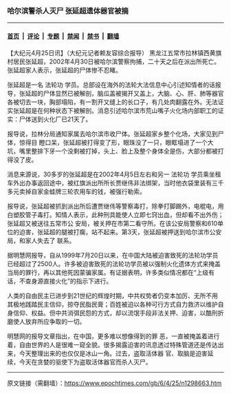 ### 哈尔滨警杀人灭尸 张延超遗体器官被摘

---

#### [首页](../../../..?n1298663) &nbsp;|&nbsp; [评论](../../../../../epoch-comment?n1298663) &nbsp;|&nbsp; [专题](../../../../../epoch-special?n1298663) &nbsp;|&nbsp; [禁闻](../../../../../epoch-news?n1298663) &nbsp;|&nbsp; [禁书](../../../../../books?n1298663) &nbsp;|&nbsp; [翻墙](https://github.com/gfw-breaker/nogfw/blob/master/README.md?n1298663)


<div class="post_content" id="artbody" itemprop="articleBody">
 <!-- article content begin -->
 <p>
  【大纪元4月25日讯】（大纪元记者赖友容综合报导） 黑龙江五常市拉林镇西黄旗村居民张延超，2002年4月30日被哈尔滨警察拘捕，二十天之后在派出所死亡。张延超家人表示，张延超的尸体惨不忍睹。
 </p>
 <p>
  张延超是一名
  <ok href="https://www.epochtimes.com/gb/tag/%E6%B3%95%E8%BD%AE%E5%8A%9F.html">
   法轮功
  </ok>
  学员。总部设在海外的法轮大法信息中心引述知情者的话报导，张延超的尸体显然已被解剖，脑瓜盖被揭开又盖上，大脑、心、肝、肺等器官各被切去一块，胸部塌陷，有一割开又缝上的长口子，有几处肉翻露在外。无法证实张延超是在何种状态下被解剖。消息引述哈尔滨市荒山嘴子火化场内部职工的证实：尸体送到火化厂已21天了。
 </p>
 <p>
  报导说，拉林分局通知家属去哈尔滨市收尸体。张延超家乡整个化场，大家见到尸体，惊得目 瞪口呆，张延超被打得变了形，眼珠没了一只，眼眶塌进了一个大坑，嘴里整排下牙一个没剩被打掉，头上、脸上及整个身体全是伤，大部分都被打得没了皮。
 </p>
 <p>
  消息来源说，30多岁的张延超是在2002年4月5日左右和另一
  <ok href="https://www.epochtimes.com/gb/tag/%E6%B3%95%E8%BD%AE%E5%8A%9F.html">
   法轮功
  </ok>
  学员乘坐租车外出办事返回途中，被红旗派出所所长贾继伟非法绑架，当时他衣袋里装有三千多元卖掉自家金蛙牌三轮农用车的钱，被强行勒索。
 </p>
 <p>
  报导说，张延超被抓到派出所后遭贾继伟等警察毒打，除拳打脚踢外，电棍电，用白塑胶管子毒打。知情人表示，此种刑具能使人立即七窍出血，但却看不出外伤；张延超又被送往五常市公 安局，被关押在市第二看守所。在该公安局警察和610单位的迫害，张延超的腿被打瘸，站不起来。第3天，张延超被押送到哈尔滨市公安局，和家人失去了 联系。
 </p>
 <p>
  据明慧网报导，自从1999年7月20日以来，在中国大陆被迫害致死的法轮功学员已经超过了2500人。许多被迫害致死的法轮功学员被以强制火化遗体方式来掩盖当局的罪行，再以其他死因蒙骗家属。有证据表明，许多类似情况都在“上级有话，不查身源直接火化”的指示下进行。
 </p>
 <p>
  人类的自由民主已进步到21世纪的辉煌时期，中共权势者仍变本加厉、无所不用其极地践踏民主信仰，掠夺民脂民膏；百姓被迫以各种可行方式自力救济以维护自 身信仰、权益。但中共消弭民怨的方式，却以流氓手段非法关押、迫害，以酷刑折磨使人放弃所应争取的一切。
 </p>
 <p>
  明慧网的报导文章指出，在中国，更多难以想像得到的罪 恶，一直被掩盖着进行着，自由世界的人是很难一窥全貌。很多揭露迫害的讯息透过特殊管道还是传达出来，今天整理出来的也仅仅是冰山一角。过去，盗取活体器 官、取脑是迫害延续，今天在贪婪的驱使下为盗取活体器官而杀人灭尸。
 </p>
 <p>
  <!-- article content end -->
  <div id="below_article_ad">
  </div>
 </p>
</div>


---

原文链接（需翻墙）：https://www.epochtimes.com/gb/6/4/25/n1298663.htm